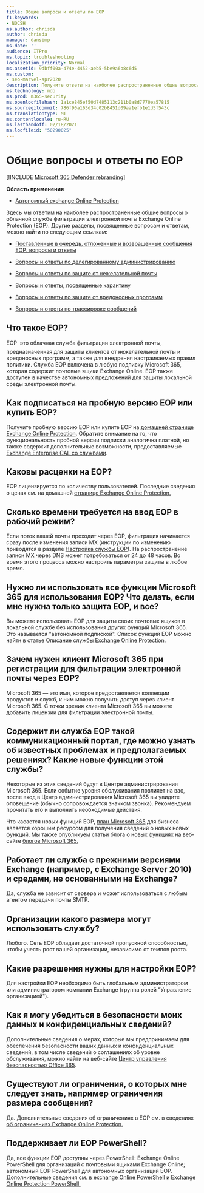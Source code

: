 ```yaml
---
title: Общие вопросы и ответы по EOP
f1.keywords:
- NOCSH
ms.author: chrisda
author: chrisda
manager: dansimp
ms.date: ''
audience: ITPro
ms.topic: troubleshooting
localization_priority: Normal
ms.assetid: 9dbff00a-474e-4452-aeb5-5be9a6b8c6d5
ms.custom:
- seo-marvel-apr2020
description: Получите ответы на наиболее распространенные общие вопросы о облачной службе фильтрации электронной почты Exchange Online Protection (EOP).
ms.technology: mdo
ms.prod: m365-security
ms.openlocfilehash: 1a1ce845ef50d7485113c211b0a8d7770ea57815
ms.sourcegitcommit: 786f90a163d34c02b8451d09aa1efb1e1d5f543c
ms.translationtype: MT
ms.contentlocale: ru-RU
ms.lasthandoff: 02/18/2021
ms.locfileid: "50290025"
---
```

# <a name="eop-general-faq"></a>Общие вопросы и ответы по EOP

[!INCLUDE [Microsoft 365 Defender rebranding](../includes/microsoft-defender-for-office.md)]

**Область применения**
-  [Автономный exchange Online Protection](exchange-online-protection-overview.md)

Здесь мы ответим на наиболее распространенные общие вопросы о облачной службе фильтрации электронной почты Exchange Online Protection (EOP). Другие разделы, посвященные вопросам и ответам, можно найти по следующим ссылкам:

- [Поставленные в очередь, отложенные и возвращенные сообщения EOP: вопросы и ответы](eop-queued-deferred-and-bounced-messages-faq.md)

- [Вопросы и ответы по делегированному администрированию](delegated-administration-faq.md)

- [Вопросы и ответы по защите от нежелательной почты](anti-spam-protection-faq.md)

- [Вопросы и ответы, посвященные карантину](quarantine-faq.md)

- [Вопросы и ответы по защите от вредоносных программ](anti-malware-protection-faq-eop.md)

- [Вопросы и ответы по трассировке сообщений](https://docs.microsoft.com/exchange/monitoring/trace-an-email-message/message-trace-faq)

## <a name="what-is-eop"></a>Что такое EOP?

EOP  это облачная служба фильтрации электронной почты, предназначенная для защиты клиентов от нежелательной почты и вредоносных программ, а также для внедрения настраиваемых правил политики. Служба EOP включена в любую подписку Microsoft 365, которая содержит почтовые ящики Exchange Online. EOP также доступен в качестве автономных предложений для защиты локальной среды электронной почты.

## <a name="how-do-i-sign-up-for-an-eop-trial-or-purchase-eop"></a>Как подписаться на пробную версию EOP или купить EOP?

Получите пробную версию EOP или купите EOP на [домашней странице Exchange Online Protection](https://products.office.com/exchange/exchange-email-security-spam-protection). Обратите внимание на то, что функциональность пробной версии подписки аналогична платной, но также содержит дополнительные возможности, предоставляемые [Exchange Enterprise CAL со службами](https://products.office.com/exchange/microsoft-exchange-server-licensing-licensing-overview).

## <a name="how-is-eop-priced"></a>Каковы расценки на EOP?

EOP лицензируется по количеству пользователей. Последние сведения о ценах см. на домашней [странице Exchange Online Protection.](https://products.office.com/exchange/exchange-email-security-spam-protection)

## <a name="how-long-does-it-take-to-put-eop-into-production"></a>Сколько времени требуется на ввод EOP в рабочий режим?

Если поток вашей почты проходит через EOP, фильтрация начинается сразу после изменения записи MX (инструкции по изменению приводятся в разделе [Настройка службы EOP](set-up-your-eop-service.md)). На распространение записи MX через DNS может потребоваться от 24 до 48 часов. Во время этого процесса можно настроить параметры защиты в любое время.

## <a name="do-i-have-to-use-all-features-of-microsoft-365-to-use-eop-what-if-i-just-want-eop-protection-and-thats-all"></a>Нужно ли использовать все функции Microsoft 365 для использования EOP? Что делать, если мне нужна только защита EOP, и все?

Вы можете использовать EOP для защиты своих почтовых ящиков в локальной службе без использования других функций Microsoft 365. Это называется "автономной подпиской". Список функций EOP можно найти в статье [Описание службы Exchange Online Protection](https://docs.microsoft.com/office365/servicedescriptions/exchange-online-protection-service-description/exchange-online-protection-service-description).

## <a name="why-do-i-need-a-microsoft-365-tenant-when-signing-up-for-email-filtering-through-eop"></a>Зачем нужен клиент Microsoft 365 при регистрации для фильтрации электронной почты через EOP?

Microsoft 365 — это имя, которое предоставляется коллекции продуктов и служб, к ним можно получить доступ через клиент Microsoft 365. С точки зрения клиента Microsoft 365 вы можете добавить лицензии для фильтрации электронной почты.

## <a name="does-eop-have-a-communication-portal-where-i-can-find-out-about-known-issues-and-expected-resolutions-what-about-new-features"></a>Содержит ли служба EOP такой коммуникационный портал, где можно узнать об известных проблемах и предполагаемых решениях? Какие новые функции этой службы?

Некоторые из этих сведений будут в Центре администрирования Microsoft 365. Если событие уровня обслуживания повлияет на вас, после вход в Центр администрирования Microsoft 365 вы увидите оповещение (обычно сопровождается значком звонка). Рекомендуем прочитать его и выполнить необходимые действия.

Что касается новых функций EOP, [план Microsoft 365](https://www.microsoft.com/microsoft-365/roadmap?filters=O365) для бизнеса является хорошим ресурсом для получения сведений о новых новых функций. Мы также опубликуем статьи блога о новых функциях на веб-сайте [блогов Microsoft 365.](https://www.microsoft.com/microsoft-365/blog/)

## <a name="does-the-service-work-with-legacy-exchange-versions-such-as-exchange-server-2010-and-non-exchange-environments"></a>Работает ли служба с прежними версиями Exchange (например, с Exchange Server 2010) и средами, не основанными на Exchange?

Да, служба не зависит от сервера и может использоваться с любым агентом передачи почты SMTP.

## <a name="what-size-organization-can-use-the-service"></a>Организации какого размера могут использовать службу?

Любого. Сеть EOP обладает достаточной пропускной способностью, чтобы учесть рост вашей организации, независимо от темпов роста.

## <a name="what-permissions-do-i-need-to-set-up-eop"></a>Какие разрешения нужны для настройки EOP?

Для настройки EOP необходимо быть глобальным администратором или администратором компании Exchange (группа ролей "Управление организацией").

## <a name="how-do-i-know-my-data-and-private-information-are-safe"></a>Как я могу убедиться в безопасности моих данных и конфиденциальных сведений?

Дополнительные сведения о мерах, которые мы предпринимаем для обеспечения безопасности ваших данных и конфиденциальных сведений, в том числе сведений о соглашениях об уровне обслуживания, можно найти на веб-сайте [Центр управления безопасностью Office 365](https://www.microsoft.com/trust-center).

## <a name="are-there-any-limits-i-should-be-aware-of-such-as-message-size-limitations"></a>Существуют ли ограничения, о которых мне следует знать, например ограничения размера сообщения?

Да. Дополнительные сведения об ограничениях в EOP см. в сведениях [об ограничениях Exchange Online Protection.](https://docs.microsoft.com/office365/servicedescriptions/exchange-online-protection-service-description/exchange-online-protection-limits)

## <a name="does-eop-support-powershell"></a>Поддерживает ли EOP PowerShell?

Да, все функции EOP доступны через PowerShell: Exchange Online PowerShell для организаций с почтовыми ящиками Exchange Online; автономный EOP PowerShell для автономных организаций EOP. Дополнительные сведения [см. в exchange Online PowerShell](https://docs.microsoft.com/powershell/exchange/exchange-online-powershell) и [Exchange Online Protection PowerShell.](https://docs.microsoft.com/powershell/exchange/exchange-online-protection-powershell)
